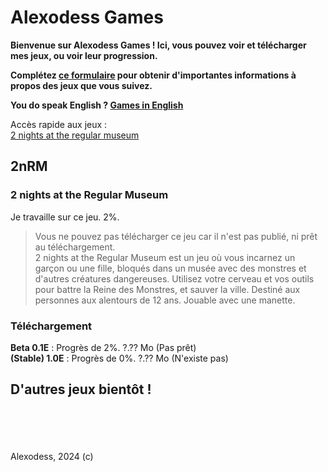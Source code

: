 # Alexodess Games
**Bienvenue sur Alexodess Games ! Ici, vous pouvez voir et télécharger mes jeux, ou voir leur progression.**

**Complétez [ce formulaire](/sub.html) pour obtenir d'importantes informations à propos des jeux que vous suivez.**

**You do speak English ? [Games in English](https://alexodess211.github.io/games/)**

Accès rapide aux jeux :\
[2 nights at the regular museum](#2nrm)

## 2nRM
### 2 nights at the Regular Museum
Je travaille sur ce jeu. 2%.
> Vous ne pouvez pas télécharger ce jeu car il n'est pas publié, ni prêt au téléchargement.\
> 2 nights at the Regular Museum est un jeu où vous incarnez un garçon ou une fille, bloqués dans un musée avec des monstres et d'autres créatures dangereuses. Utilisez votre cerveau et vos outils pour battre la Reine des Monstres, et sauver la ville. Destiné aux personnes aux alentours de 12 ans. Jouable avec une manette.
### Téléchargement
**Beta 0.1E** : Progrès de 2%. ?.?? Mo (Pas prêt)\
**(Stable) 1.0E** : Progrès de 0%. ?.?? Mo (N'existe pas)

## D'autres jeux bientôt !
\
\
\
\
Alexodess, 2024 (c)
